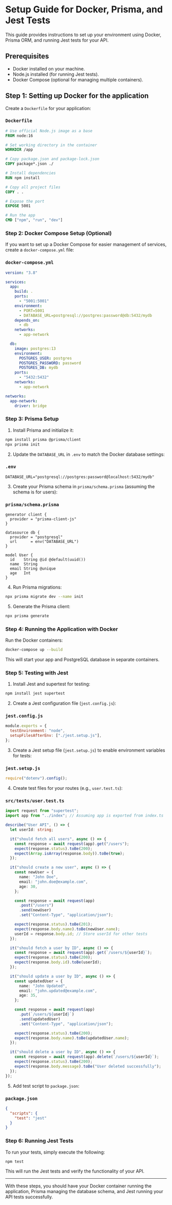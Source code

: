 # Setup Guide for Docker, Prisma, and Jest Tests

This guide provides instructions to set up your environment using Docker, Prisma ORM, and running Jest tests for your API.

## Prerequisites

- Docker installed on your machine.
- Node.js installed (for running Jest tests).
- Docker Compose (optional for managing multiple containers).

## Step 1: Setting up Docker for the application

Create a `Dockerfile` for your application:

### `Dockerfile`

```dockerfile
# Use official Node.js image as a base
FROM node:16

# Set working directory in the container
WORKDIR /app

# Copy package.json and package-lock.json
COPY package*.json ./

# Install dependencies
RUN npm install

# Copy all project files
COPY . .

# Expose the port
EXPOSE 5001

# Run the app
CMD ["npm", "run", "dev"]
```

### Step 2: Docker Compose Setup (Optional)

If you want to set up a Docker Compose for easier management of services, create a `docker-compose.yml` file:

### `docker-compose.yml`

```yaml
version: "3.8"

services:
  app:
    build: .
    ports:
      - "5001:5001"
    environment:
      - PORT=5001
      - DATABASE_URL=postgresql://postgres:password@db:5432/mydb
    depends_on:
      - db
    networks:
      - app-network

  db:
    image: postgres:13
    environment:
      POSTGRES_USER: postgres
      POSTGRES_PASSWORD: password
      POSTGRES_DB: mydb
    ports:
      - "5432:5432"
    networks:
      - app-network

networks:
  app-network:
    driver: bridge
```

### Step 3: Prisma Setup

1. Install Prisma and initialize it:

```bash
npm install prisma @prisma/client
npx prisma init
```

2. Update the `DATABASE_URL` in `.env` to match the Docker database settings:

### `.env`

```dotenv
DATABASE_URL="postgresql://postgres:password@localhost:5432/mydb"
```

3. Create your Prisma schema in `prisma/schema.prisma` (assuming the schema is for users):

### `prisma/schema.prisma`

```prisma
generator client {
  provider = "prisma-client-js"
}

datasource db {
  provider = "postgresql"
  url      = env("DATABASE_URL")
}

model User {
  id    String @id @default(uuid())
  name  String
  email String @unique
  age   Int
}
```

4. Run Prisma migrations:

```bash
npx prisma migrate dev --name init
```

5. Generate the Prisma client:

```bash
npx prisma generate
```

### Step 4: Running the Application with Docker

Run the Docker containers:

```bash
docker-compose up --build
```

This will start your app and PostgreSQL database in separate containers.

### Step 5: Testing with Jest

1. Install Jest and supertest for testing:

```bash
npm install jest supertest
```

2. Create a Jest configuration file (`jest.config.js`):

### `jest.config.js`

```js
module.exports = {
  testEnvironment: "node",
  setupFilesAfterEnv: ["./jest.setup.js"],
};
```

3. Create a Jest setup file (`jest.setup.js`) to enable environment variables for tests:

### `jest.setup.js`

```js
require("dotenv").config();
```

4. Create test files for your routes (e.g., `user.test.ts`):

### `src/tests/user.test.ts`

```ts
import request from "supertest";
import app from "../index"; // Assuming app is exported from index.ts

describe("User API", () => {
  let userId: string;

  it("should fetch all users", async () => {
    const response = await request(app).get("/users");
    expect(response.status).toBe(200);
    expect(Array.isArray(response.body)).toBe(true);
  });

  it("should create a new user", async () => {
    const newUser = {
      name: "John Doe",
      email: "john.doe@example.com",
      age: 30,
    };

    const response = await request(app)
      .post("/users")
      .send(newUser)
      .set("Content-Type", "application/json");

    expect(response.status).toBe(201);
    expect(response.body.name).toBe(newUser.name);
    userId = response.body.id; // Store userId for other tests
  });

  it("should fetch a user by ID", async () => {
    const response = await request(app).get(`/users/${userId}`);
    expect(response.status).toBe(200);
    expect(response.body.id).toBe(userId);
  });

  it("should update a user by ID", async () => {
    const updatedUser = {
      name: "John Updated",
      email: "john.updated@example.com",
      age: 35,
    };

    const response = await request(app)
      .put(`/users/${userId}`)
      .send(updatedUser)
      .set("Content-Type", "application/json");

    expect(response.status).toBe(200);
    expect(response.body.name).toBe(updatedUser.name);
  });

  it("should delete a user by ID", async () => {
    const response = await request(app).delete(`/users/${userId}`);
    expect(response.status).toBe(200);
    expect(response.body.message).toBe("User deleted successfully");
  });
});
```

5. Add test script to `package.json`:

### `package.json`

```json
{
  "scripts": {
    "test": "jest"
  }
}
```

### Step 6: Running Jest Tests

To run your tests, simply execute the following:

```bash
npm test
```

This will run the Jest tests and verify the functionality of your API.

---

With these steps, you should have your Docker container running the application, Prisma managing the database schema, and Jest running your API tests successfully.
